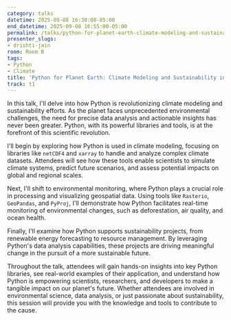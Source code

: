 ```yaml
---
category: talks
datetime: 2025-09-08 16:30:00-05:00
end_datetime: 2025-09-08 16:55:00-05:00
permalink: /talks/python-for-planet-earth-climate-modeling-and-sustainability-in-action/
presenter_slugs:
- drishti-jain
room: Room B
tags:
- Python
- Climate
title: 'Python for Planet Earth: Climate Modeling and Sustainability in Action'
track: t1
---
```


In this talk, I'll delve into how Python is revolutionizing climate modeling and sustainability efforts. As the planet faces unprecedented environmental challenges, the need for precise data analysis and actionable insights has never been greater. Python, with its powerful libraries and tools, is at the forefront of this scientific revolution. 

  

I'll begin by exploring how Python is used in climate modeling, focusing on libraries like `netCDF4` and `xarray` to handle and analyze complex climate datasets. Attendees will see how these tools enable scientists to simulate climate systems, predict future scenarios, and assess potential impacts on global and regional scales. 

  

Next, I'll shift to environmental monitoring, where Python plays a crucial role in processing and visualizing geospatial data. Using tools like `Rasterio`, `GeoPandas`, and `PyProj`, I'll demonstrate how Python facilitates real-time monitoring of environmental changes, such as deforestation, air quality, and ocean health. 

  

Finally, I'll examine how Python supports sustainability projects, from renewable energy forecasting to resource management. By leveraging Python's data analysis capabilities, these projects are driving meaningful change in the pursuit of a more sustainable future. 

  

Throughout the talk, attendees will gain hands-on insights into key Python libraries, see real-world examples of their application, and understand how Python is empowering scientists, researchers, and developers to make a tangible impact on our planet's future. Whether attendees are involved in environmental science, data analysis, or just passionate about sustainability, this session will provide you with the knowledge and tools to contribute to the cause.
